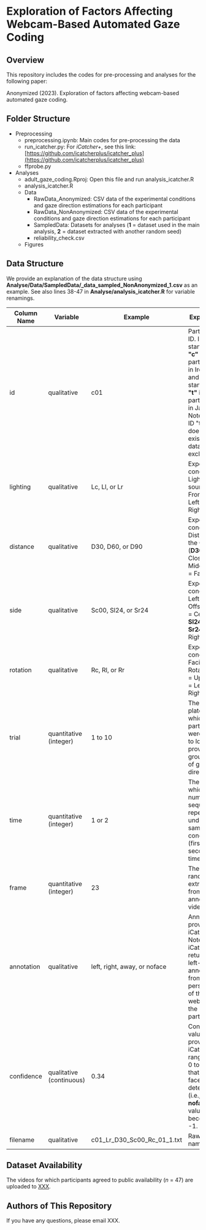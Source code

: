 Exploration of Factors Affecting Webcam-Based Automated Gaze Coding 
====

## Overview
This repository includes the codes for pre-processing and analyses for the following paper:

Anonymized (2023). Exploration of factors affecting webcam-based automated gaze coding.


## Folder Structure
- Preprocessing
  - preprocessing.ipynb: Main codes for pre-processing the data
  - run_icatcher.py: For *iCatcher+*, see this link: [https://github.com/icatcherplus/icatcher_plus](https://github.com/icatcherplus/icatcher_plus)
  - ffprobe.py
- Analyses
  - adult_gaze_coding.Rproj: Open this file and run analysis_icatcher.R
  - analysis_icatcher.R
  - Data
    - RawData_Anonymized: CSV data of the experimental conditions and gaze direction estimations for each participant
    - RawData_NonAnonymized: CSV data of the experimental conditions and gaze direction estimations for each participant
    - SampledData: Datasets for analyses (**1** = dataset used in the main analysis, **2** = dataset extracted with another random seed)
    - reliability_check.csv
  - Figures


## Data Structure
We provide an explanation of the data structure using **Analyse/Data/SampledData/_data_sampled_NonAnonymized_1.csv** as an example. See also lines 38-47 in **Analyse/analysis_icatcher.R** for variable renamings.

| Column Name     | Variable              | Example             | Explanation                                             |
| ----            | ----                  |----                 |   ----                                                  |
| id              |qualitative            |c01                  | Participant ID. IDs starting with **"c"** indicate participants in Ireland and those starting with **"t"** indicate participants in Japan. Note that the ID "t13" does not exist due to data exclusion. | 
|lighting         |qualitative            | Lc, Ll, or Lr       | Experimental condition of Lighting source (**Lc** = Front, **Ll** = Left, **Lr** = Right). |
|distance         |qualitative            | D30, D60, or D90    | Experimental condition of Distance to the Camera (**D30** = Close, **D60** = Middle, **D90** = Far). |
|side             |qualitative            | Sc00, Sl24, or Sr24 | Experimental condition of Left-Right Offset (**Sc00** = Center, **Sl24** = Left, **Sr24** = Right). |
|rotation         |qualitative            | Rc, Rl, or Rr       | Experimental condition of Facial Rotation (**Rc** = Upright, **Rl** = Left, **Rr** = Right). |
|trial            |quantitative (integer) | 1 to 10             | The number plate at which the participants were asked to look. This provides the ground truth of gaze direction. |
|time             |quantitative (integer) | 1 or 2              | The order in which the number sequence is repeated under the same condition (first or second time). |
|frame            |quantitative (integer) | 23                  | The frame randomly extracted from annotated videos. |
|annotation       |qualitative            | left, right, away, or noface | Annotations provided by iCatcher+. Note that iCatcher+ returns the left-right annotations from the perspective of the webcam, not the participant. |
|confidence       |qualitative (continuous) | 0.34 | Confidence values provided by iCatcher+, ranging from 0 to 1. Note that when no face was detected (i.e., **noface**), this value becomes -1. |
|filename         |qualitative            | c01_Lr_D30_Sc00_Rc_01_1.txt | Raw file names. |


## Dataset Availability
The videos for which participants agreed to public availability (*n* = 47) are uploaded to [XXX](XXX).


## Authors of This Repository
If you have any questions, please email XXX.








